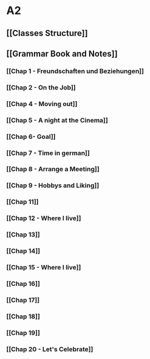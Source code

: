 # A2

## [[Classes Structure]]

## [[Grammar Book and Notes]]

###  [[Chap 1 - Freundschaften und Beziehungen]]
### [[Chap 2 - On the Job]]
### [[Chap 4 - Moving out]]
### [[Chap 5 - A night at the Cinema]]
### [[Chap 6- Goal]]
### [[Chap 7 - Time in german]]
### [[Chap 8 - Arrange a Meeting]]
### [[Chap 9 - Hobbys and Liking]]
### [[Chap 11]]
### [[Chap 12 - Where I live]]
### [[Chap 13]]
### [[Chap 14]]
### [[Chap 15 - Where I live]]
### [[Chap 16]]
### [[Chap 17]]
### [[Chap 18]]
### [[Chap 19]]
### [[Chap 20 - Let's Celebrate]]


